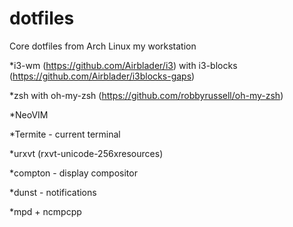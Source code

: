 # dotfiles
Core dotfiles from Arch Linux my workstation

*i3-wm (https://github.com/Airblader/i3) with i3-blocks (https://github.com/Airblader/i3blocks-gaps)

*zsh with oh-my-zsh (https://github.com/robbyrussell/oh-my-zsh)

*NeoVIM

*Termite - current terminal

*urxvt (rxvt-unicode-256xresources)

*compton - display compositor

*dunst - notifications

*mpd + ncmpcpp
